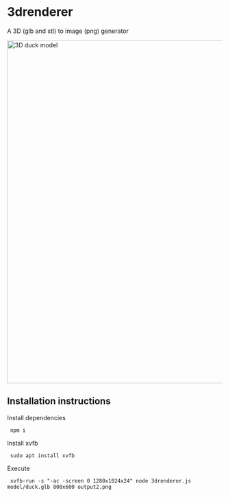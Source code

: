 # 3drenderer
A 3D (glb and stl) to image (png) generator

<img src="https://github.com/gabriel-lucas/3drenderer/blob/main/output2.png?raw=true" alt="3D duck model" width="800">

## Installation instructions
Install dependencies

```
 npm i
```

Install xvfb

```
 sudo apt install xvfb
```

Execute

```
 xvfb-run -s "-ac -screen 0 1280x1024x24" node 3drenderer.js model/duck.glb 800x600 output2.png
```
